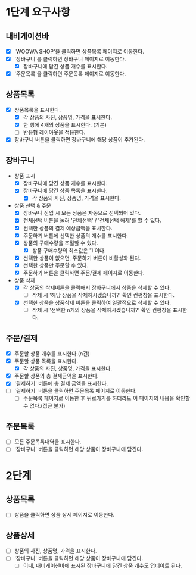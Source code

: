 # 1단계 요구사항

## 내비게이션바

- [x] 'WOOWA SHOP'을 클릭하면 상품목록 페이지로 이동한다.
- [x] '장바구니'를 클릭하면 장바구니 페이지로 이동한다.
  - [x] 장바구니에 담긴 상품 개수를 표시한다.
- [x] '주문목록'을 클릭하면 주문목록 페이지로 이동한다.

## 상품목록

- [x] 상품목록을 표시한다.
  - [x] 각 상품의 사진, 상품명, 가격을 표시한다.
  - [x] 한 행에 4개의 상품을 표시한다. (기본)
  - [ ] 반응형 레이아웃을 적용한다.
- [x] 장바구니 버튼을 클릭하면 장바구니에 해당 상품이 추가된다.

## 장바구니

- 상품 표시
  - [x] 장바구니에 담긴 상품 개수를 표시한다.
  - [x] 장바구니에 담긴 상품 목록을 표시한다.
    - [x] 각 상품의 사진, 상품명, 가격을 표시한다.
- 상품 선택 & 주문
  - [x] 장바구니 진입 시 모든 상품은 자동으로 선택되어 있다.
  - [x] 전체선택 버튼을 눌러 '전체선택' / '전체선택 해제'를 할 수 있다.
  - [x] 선택한 상품의 결제 예상금액을 표시한다.
  - [x] 주문하기 버튼에 선택한 상품의 개수를 표시한다.
  - [x] 상품의 구매수량을 조절할 수 있다.
    - [x] 상품 구매수량의 최소값은 '1'이다.
  - [x] 선택한 상품이 없으면, 주문하기 버튼이 비활성화 된다.
  - [x] 선택한 상품만 주문할 수 있다.
  - [x] 주문하기 버튼을 클릭하면 주문/결제 페이지로 이동한다.
- 상품 삭제
  - [x] 각 상품의 삭제버튼을 클릭해서 장바구니에서 상품을 삭제할 수 있다.
    - [ ] 삭제 시 '해당 상품을 삭제하시겠습니까?' 확인 컨펌창을 표시한다.
  - [x] 선택한 상품을 상품삭제 버튼을 클릭하여 일괄적으로 삭제할 수 있다.
    - [ ] 삭제 시 '선택한 n개의 상품을 삭제하시겠습니까?' 확인 컨펌창을 표시한다.

## 주문/결제

- [x] 주문할 상품 개수를 표시한다.(n건)
- [x] 주문할 상품 목록을 표시한다.
  - [x] 각 상품의 사진, 상품명, 가격을 표시한다.
- [x] 주문할 상품의 총 결제금액을 표시한다.
- [x] '결제하기' 버튼에 총 결제 금액을 표시한다.
- [ ] '결제하기' 버튼을 클릭하면 주문목록 페이지로 이동한다.
  - [ ] 주문목록 페이지로 이동한 후 뒤로가기를 하더라도 이 페이지의 내용을 확인할 수 없다.(접근 불가)

## 주문목록

- [ ] 모든 주문목록내역을 표시한다.
- [ ] '장바구니' 버튼을 클릭하면 해당 상품이 장바구니에 담긴다.

# 2단계

## 상품목록

- [ ] 상품을 클릭하면 상품 상세 페이지로 이동한다.

## 상품상세

- [ ] 상품의 사진, 상품명, 가격을 표시한다.
- [ ] '장바구니' 버튼을 클릭하면 해당 상품이 장바구니에 담긴다.
  - [ ] 이때, 내비게이션바에 표시된 장바구니에 담긴 상품 개수도 업데이트 된다.
